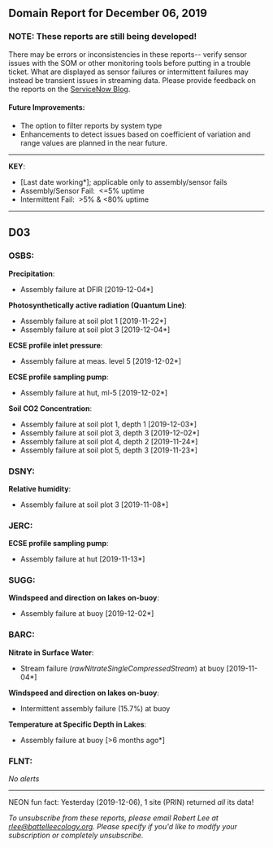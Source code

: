 ## Domain Report for December 06, 2019


### NOTE: These reports are still being developed!
There may be errors or inconsistencies in these reports-- verify sensor issues with the SOM or other monitoring tools before putting in a trouble ticket. What are displayed as sensor failures or intermittent failures may instead be transient issues in streaming data.
Please provide feedback on the reports on the [ServiceNow Blog](https://neon.service-now.com/community?id=community_blog&sys_id=9b4fbe8adbed734017ecf9041d9619be).

#### Future Improvements: 
 - The option to filter reports by system type 
 - Enhancements to detect issues based on coefficient of variation and range values are planned in the near future.

***

**KEY**:

 - [Last date working*]; applicable only to assembly/sensor fails
 - Assembly/Sensor Fail:&nbsp;&nbsp;<=5% uptime
 - Intermittent Fail:&nbsp;&nbsp;>5% & <80% uptime

***
## D03

### OSBS:

**Precipitation**:
 - Assembly failure at DFIR [2019-12-04*]

**Photosynthetically active radiation (Quantum Line)**:
 - Assembly failure at soil plot 1 [2019-11-22*]
 - Assembly failure at soil plot 3 [2019-12-04*]

**ECSE profile inlet pressure**:
 - Assembly failure at meas. level 5 [2019-12-02*]

**ECSE profile sampling pump**:
 - Assembly failure at hut, ml-5 [2019-12-02*]

**Soil CO2 Concentration**:
 - Assembly failure at soil plot 1, depth 1 [2019-12-03*]
 - Assembly failure at soil plot 3, depth 3 [2019-12-02*]
 - Assembly failure at soil plot 4, depth 2 [2019-11-24*]
 - Assembly failure at soil plot 5, depth 3 [2019-11-23*]

### DSNY:

**Relative humidity**:
 - Assembly failure at soil plot 3 [2019-11-08*]

### JERC:

**ECSE profile sampling pump**:
 - Assembly failure at hut [2019-11-13*]

### SUGG:

**Windspeed and direction on lakes on-buoy**:
 - Assembly failure at buoy [2019-12-02*]

### BARC:

**Nitrate in Surface Water**:
 - Stream failure (_rawNitrateSingleCompressedStream_) at buoy [2019-11-04*]

**Windspeed and direction on lakes on-buoy**:
 - Intermittent assembly failure (15.7%) at buoy

**Temperature at Specific Depth in Lakes**:
 - Assembly failure at buoy [>6 months ago*]

### FLNT:

_No alerts_

***
NEON fun fact: Yesterday (2019-12-06), 1 site (PRIN) returned _all_ its data!

_To unsubscribe from these reports, please email Robert Lee at rlee@battelleecology.org. Please specify if you'd like to modify your subscription or completely unsubscribe._
